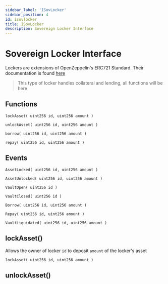 ```yaml
---
sidebar_label: 'ISovLocker'
sidebar_position: 4
id: isovlocker
title: ISovLocker
description: Sovereign Locker Interface
---
```


# Sovereign Locker Interface 

Lockers are extensions of OpenZeppelin's ERC721 Standard. Their documentation is found [here](https://docs.openzeppelin.com/contracts/4.x/api/token/erc721)

> This type of locker handles collateral and lending, all functions will be here

## Functions
`lockAsset( uint256 id, uint256 amount )`

`unlockAsset( uint256 id, uint256 amount )`

`borrow( uint256 id, uint256 amount )`

`repay( uint256 id, uint256 amount )`

## Events

`AssetLocked( uint256 id, uint256 amount )`

`AssetUnlocked( uint256 id, uint256 amount )`

`VaultOpen( uint256 id )`

`VaultClosed( uint256 id )`

`Borrow( uint256 id, uint256 amount )`

`Repay( uint256 id, uint256 amount )`

`VaultLiquidated( uint256 id, uint256 amount )`

## lockAsset()
Allows the owner of locker  `id` to deposit `amount` of the locker's asset

`lockAsset( uint256 id, uint256 amount )`

## unlockAsset()

